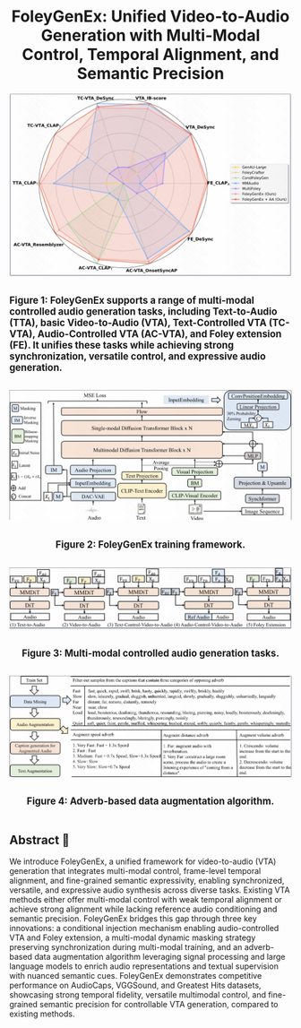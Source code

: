 <h1 align="center">FoleyGenEx: Unified Video-to-Audio Generation with Multi-Modal Control, Temporal Alignment, and Semantic Precision</h1>
<div align="center">
  <p><img src="./content/image/f1.jpg"></p>
</div>
<div style="display: flex; justify-content: center; align-items: center">
  <strong>
    <p style="font-size: 1.2em;">
      Figure 1: FoleyGenEx supports a range of multi-modal controlled audio generation tasks, including Text-to-Audio (TTA), basic Video-to-Audio (VTA), Text-Controlled VTA (TC-VTA), Audio-Controlled VTA (AC-VTA), and Foley extension (FE). It unifies these tasks while achieving strong synchronization, versatile control, and expressive audio generation.
    </p>
  </strong>
</div>
<div align="center">
  <p><img src="./content/image/f2.jpg"></p>
</div>
<div style="display: flex; justify-content: center; align-items: center">
  <strong>
    <p style="font-size: 1.2em;">
      Figure 2: FoleyGenEx training framework.
    </p>
  </strong>
</div>
<div align="center">
  <p><img src="./content/image/f3.jpg"></p>
</div>
<div style="display: flex; justify-content: center; align-items: center">
  <strong>
    <p style="font-size: 1.2em;">
      Figure 3: Multi-modal controlled audio generation tasks.
    </p>
  </strong>
</div>
<div align="center">
  <p><img src="./content/image/f4.jpg"></p>
</div>
<div style="display: flex; justify-content: center; align-items: center">
  <strong>
    <p style="font-size: 1.2em;">
      Figure 4: Adverb-based data augmentation algorithm.
    </p>
  </strong>
</div>

##  Abstract 📖
We introduce FoleyGenEx, a unified framework for video-to-audio (VTA) generation that integrates multi-modal control, frame-level temporal alignment, and fine-grained semantic expressivity, enabling synchronized, versatile, and expressive audio synthesis across diverse tasks. Existing VTA methods either offer multi-modal control with weak temporal alignment or achieve strong alignment while lacking reference audio conditioning and semantic precision. FoleyGenEx bridges this gap through three key innovations: a conditional injection mechanism enabling audio-controlled VTA and Foley extension, a multi-modal dynamic masking strategy preserving synchronization during multi-modal training, and an adverb-based data augmentation algorithm leveraging signal processing and large language models to enrich audio representations and textual supervision with nuanced semantic cues. FoleyGenEx demonstrates competitive performance on AudioCaps, VGGSound, and Greatest Hits datasets, showcasing strong temporal fidelity, versatile multimodal control, and fine-grained semantic precision for controllable VTA generation, compared to existing methods.
